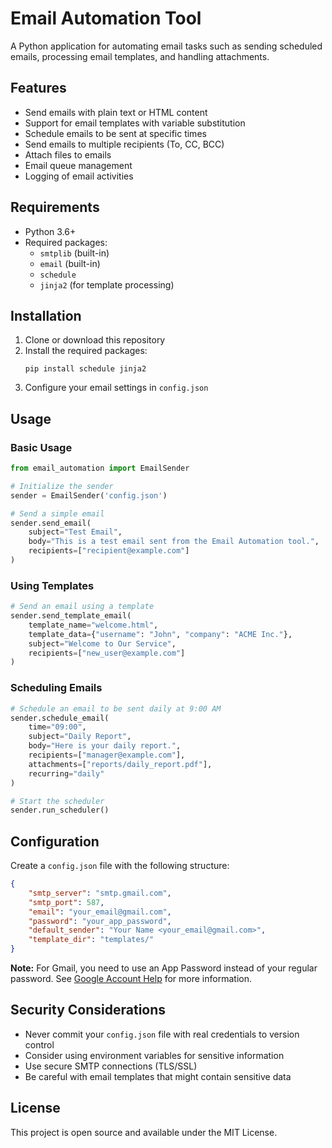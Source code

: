 # Email Automation Tool

A Python application for automating email tasks such as sending scheduled emails, processing email templates, and handling attachments.

## Features

- Send emails with plain text or HTML content
- Support for email templates with variable substitution
- Schedule emails to be sent at specific times
- Send emails to multiple recipients (To, CC, BCC)
- Attach files to emails
- Email queue management
- Logging of email activities

## Requirements

- Python 3.6+
- Required packages:
  - `smtplib` (built-in)
  - `email` (built-in)
  - `schedule`
  - `jinja2` (for template processing)

## Installation

1. Clone or download this repository
2. Install the required packages:
   ```
   pip install schedule jinja2
   ```
3. Configure your email settings in `config.json`

## Usage

### Basic Usage

```python
from email_automation import EmailSender

# Initialize the sender
sender = EmailSender('config.json')

# Send a simple email
sender.send_email(
    subject="Test Email",
    body="This is a test email sent from the Email Automation tool.",
    recipients=["recipient@example.com"]
)
```

### Using Templates

```python
# Send an email using a template
sender.send_template_email(
    template_name="welcome.html",
    template_data={"username": "John", "company": "ACME Inc."},
    subject="Welcome to Our Service",
    recipients=["new_user@example.com"]
)
```

### Scheduling Emails

```python
# Schedule an email to be sent daily at 9:00 AM
sender.schedule_email(
    time="09:00",
    subject="Daily Report",
    body="Here is your daily report.",
    recipients=["manager@example.com"],
    attachments=["reports/daily_report.pdf"],
    recurring="daily"
)

# Start the scheduler
sender.run_scheduler()
```

## Configuration

Create a `config.json` file with the following structure:

```json
{
    "smtp_server": "smtp.gmail.com",
    "smtp_port": 587,
    "email": "your_email@gmail.com",
    "password": "your_app_password",
    "default_sender": "Your Name <your_email@gmail.com>",
    "template_dir": "templates/"
}
```

**Note:** For Gmail, you need to use an App Password instead of your regular password. See [Google Account Help](https://support.google.com/accounts/answer/185833) for more information.

## Security Considerations

- Never commit your `config.json` file with real credentials to version control
- Consider using environment variables for sensitive information
- Use secure SMTP connections (TLS/SSL)
- Be careful with email templates that might contain sensitive data

## License

This project is open source and available under the MIT License. 